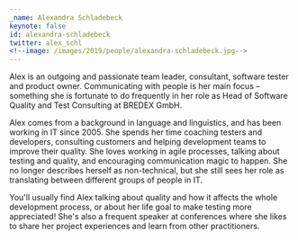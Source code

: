```yaml
---
_name: Alexandra Schladebeck
keynote: false
id: alexandra-schladebeck
twitter: alex_schl
<!--image: /images/2019/people/alexandra-schladebeck.jpg-->
---
```

Alex is an outgoing and passionate team leader, consultant, software tester and product owner. Communicating with people is her main focus – something she is fortunate to do frequently in her role as Head of Software Quality and Test Consulting at BREDEX GmbH.

Alex comes from a background in language and linguistics, and has been working in IT since 2005. She spends her time coaching testers and developers, consulting customers and helping development teams to improve their quality. She loves working in agile processes, talking about testing and quality, and encouraging communication magic to happen. She no longer describes herself as non-technical, but she still sees her role as translating between different groups of people in IT.

You'll usually find Alex talking about quality and how it affects the whole development process, or about her life goal to make testing more appreciated! She's also a frequent speaker at conferences where she likes to share her project experiences and learn from other practitioners.